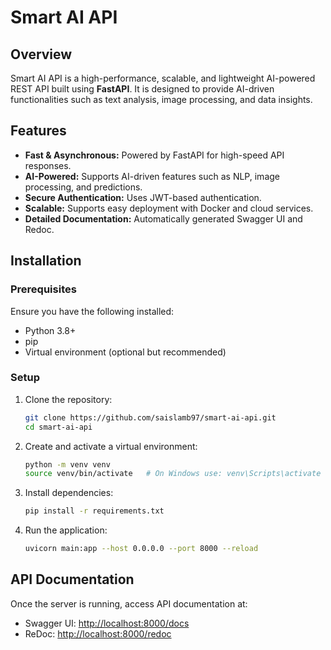 # Smart AI API

## Overview
Smart AI API is a high-performance, scalable, and lightweight AI-powered REST API built using **FastAPI**. It is designed to provide AI-driven functionalities such as text analysis, image processing, and data insights.

## Features
- **Fast & Asynchronous:** Powered by FastAPI for high-speed API responses.
- **AI-Powered:** Supports AI-driven features such as NLP, image processing, and predictions.
- **Secure Authentication:** Uses JWT-based authentication.
- **Scalable:** Supports easy deployment with Docker and cloud services.
- **Detailed Documentation:** Automatically generated Swagger UI and Redoc.

## Installation

### Prerequisites
Ensure you have the following installed:
- Python 3.8+
- pip
- Virtual environment (optional but recommended)

### Setup
1. Clone the repository:
   ```bash
   git clone https://github.com/saislamb97/smart-ai-api.git
   cd smart-ai-api
   ```
2. Create and activate a virtual environment:
   ```bash
   python -m venv venv
   source venv/bin/activate   # On Windows use: venv\Scripts\activate
   ```
3. Install dependencies:
   ```bash
   pip install -r requirements.txt
   ```
4. Run the application:
   ```bash
   uvicorn main:app --host 0.0.0.0 --port 8000 --reload
   ```

## API Documentation
Once the server is running, access API documentation at:
- Swagger UI: [http://localhost:8000/docs](http://localhost:8000/docs)
- ReDoc: [http://localhost:8000/redoc](http://localhost:8000/redoc)